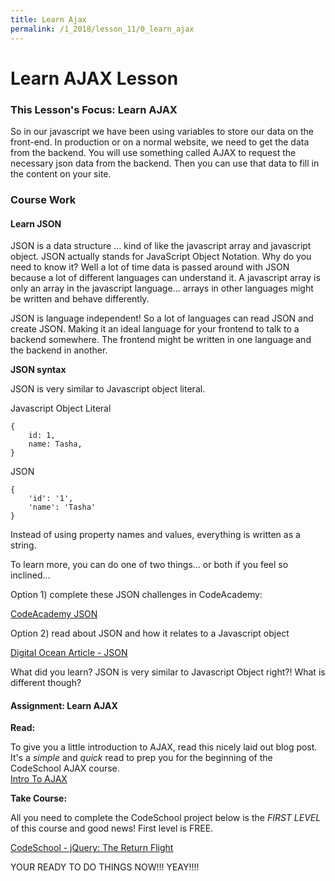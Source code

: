```yaml
---
title: Learn Ajax
permalink: /1_2018/lesson_11/0_learn_ajax
---
```


# Learn AJAX Lesson

### This Lesson's Focus: Learn AJAX
So in our javascript we have been using variables to store our data on the front-end. In production or on a normal website, we need to get the data from the backend. You will use something called AJAX to request the necessary json
data from the backend. Then you can use that data to fill in the content on your site.


### Course Work

#### Learn JSON

JSON is a data structure ... kind of like the javascript array and javascript object. JSON actually stands for JavaScript Object Notation. Why do you need to know it? Well a lot of time data is passed around with JSON because a lot of different languages can understand it. A javascript array is only an array in the javascript language... arrays in other languages might be written and behave differently.

JSON is language independent! So a lot of languages can read JSON and create JSON. Making it an ideal language for your frontend to talk to a backend somewhere. The frontend might be written in one language and the backend in another.

**JSON syntax**

JSON is very similar to Javascript object literal.

Javascript Object Literal
```
{
    id: 1,
    name: Tasha,
}
```

JSON
```
{
    'id': '1',
    'name': 'Tasha'
}
```

Instead of using property names and values, everything is written as a string.

To learn more, you can do one of two things... or both if you feel so inclined...

Option 1) complete these JSON challenges in CodeAcademy:

[CodeAcademy JSON](https://www.codecademy.com/courses/javascript-beginner-en-xTAfX/0/1)


Option 2) read about JSON and how it relates to a Javascript object

[Digital Ocean Article - JSON](https://www.digitalocean.com/community/tutorials/how-to-work-with-json-in-javascript)

What did you learn? JSON is very similar to Javascript Object right?! What is different though?


#### Assignment: Learn AJAX

**Read:**

To give you a little introduction to AJAX, read this nicely laid out blog post. It's a
*simple* and *quick* read to prep you for the beginning of the CodeSchool AJAX course.  
[Intro To AJAX](https://www.codementor.io/sheena/ajax-tutorial-web-development-du107rzaq)


**Take Course:**

All you need to complete the CodeSchool project below is the *FIRST LEVEL* of this course and good news! First level is FREE.

[CodeSchool - jQuery: The Return Flight](https://www.codeschool.com/courses/jquery-the-return-flight)


YOUR READY TO DO THINGS NOW!!! YEAY!!!!
